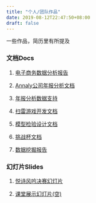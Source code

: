 ```yaml
---
title: "个人/团队作品"
date: 2019-08-12T22:47:50+08:00
draft: false
---
```

一些作品，简历里有所提及
<!--more-->

### 文档Docs

1. [电子商务数据分析报告](/doc/e-commercial.pdf)

2. [Annaly公司年报分析文档](/doc/Annaly.pdf)

3. [年报分析数据支持](/doc/Annaly_Data.pdf)

4. [扫雷游戏开发文档](/doc/minesweeper.pdf)

5. [模型检验设计文档](/doc/requirement.pdf)

6. [挑战杯文档](/doc/challenge.pdf)

7. [数据挖掘报告](/doc/DataMining.pdf)

### 幻灯片Slides

1. [悦诗风吟决赛幻灯片](/doc/innisfree.pdf)

2. [课堂展示幻灯片(空)](/doc/political.pdf)

